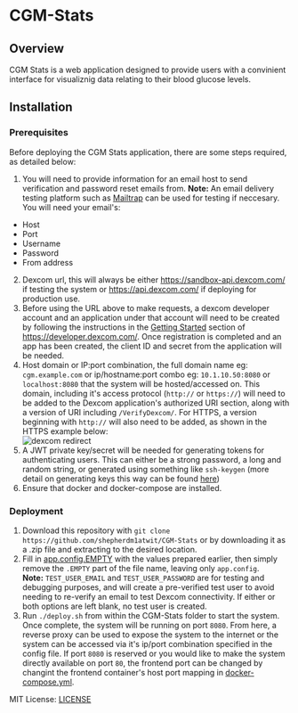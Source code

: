 # CGM-Stats
## Overview
CGM Stats is a web application designed to provide users with a convinient interface for visualiznig data relating to their blood glucose levels.
## Installation
### Prerequisites
Before deploying the CGM Stats application, there are some steps required, as detailed below:
1. You will need to provide information for an email host to send verification and password reset emails from.
**Note:** An email delivery testing platform such as [Mailtrap](https://mailtrap.io/ "Mailtrap") can be used for testing if neccesary.
You will need your email's:
  - Host  
  - Port  
  - Username  
  - Password  
  - From address  
2. Dexcom url, this will always be either https://sandbox-api.dexcom.com/ if testing the system or https://api.dexcom.com/ if deploying for production use.
3. Before using the URL above to make requests, a dexcom developer account and an application under that account will need to be created by following the instructions in the [Getting Started](https://developer.dexcom.com/docs/dexcom/getting-started/ "Getting Started") section of https://developer.dexcom.com/. Once registration is completed and an app has been created, the client ID and secret from the application will be needed.
4. Host domain or IP:port combination, the full domain name eg: `cgm.example.com` or ip/hostname:port combo eg: `10.1.10.50:8080` or `localhost:8080` that the system will be hosted/accessed on. This domain, including it's access protocol (`http://` or `https://`) will need to be added to the Dexcom application's authorized URI section, along with a version of URI including `/VerifyDexcom/`. For HTTPS, a version beginning with `http://` will also need to be added, as shown in the HTTPS example below:  
![dexcom redirect](https://user-images.githubusercontent.com/55757863/231327474-f3dfa34d-3fac-4c8d-8df5-7177c699e0b4.png)
5. A JWT private key/secret will be needed for generating tokens for authenticating users. This can either be a strong password, a long and random string, or generated using something like `ssh-keygen` (more detail on generating keys this way can be found [here](https://www.ssh.com/academy/ssh/keygen "ssh-keygen"))
6. Ensure that docker and docker-compose are installed.
### Deployment
1. Download this repository with `git clone https://github.com/shepherdm1atwit/CGM-Stats` or by downloading it as a .zip file and extracting to the desired location.
2. Fill in [app.config.EMPTY](backend/app/app.config.EMPTY) with the values prepared earlier, then simply remove the `.EMPTY` part of the file name, leaving only `app.config`.  
**Note:** `TEST_USER_EMAIL` and `TEST_USER_PASSWORD` are for testing and debugging purposes, and will create a pre-verified test user to avoid needing to re-verify an email to test Dexcom connectivity. If either or both options are left blank, no test user is created.
3. Run `./deploy.sh` from within the CGM-Stats folder to start the system. Once complete, the system will be running on port `8080`. From here, a reverse proxy can be used to expose the system to the internet or the system can be accessed via it's ip/port combination specified in the config file. If port `8080` is reserved or you would like to make the system directly available on port `80`, the frontend port can be changed by changint the frontend container's host port mapping in [docker-compose.yml](docker-compose.yml).

MIT License: [LICENSE](LICENSE)

